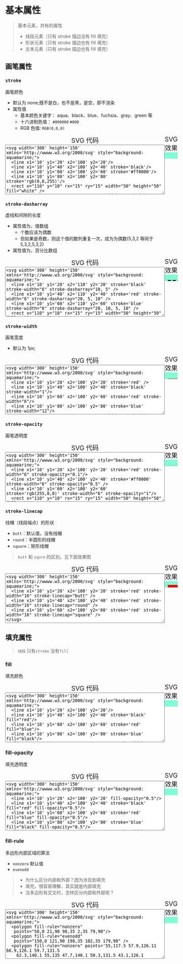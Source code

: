 # 基本属性

> 基本元素，共有的属性
>
> - 线段元素（只有 stroke 描边没有 fill 填充）
> - 形状元素（只有 stroke 描边也有 fill 填充）
> - 文本元素（只有 stroke 描边也有 fill 填充）

## 画笔属性

### `stroke`

画笔颜色

- 默认为 none;既不是白，也不是黑，是空，即不渲染
- 属性值
  - 基本颜色关键字： aqua、black、blue、fuchsia、gray、green 等
  - 十六进制色值： `#000000` `#000`
  - RGB 色值: `RGB(0,0,0)`

<div style="display: flex; flex-flow: row nowrap;">
<div style="font-size: 20px;text-align: center;">
<div>SVG 代码</div>
<textarea cols="60" rows="10">
<svg width='300' height='150' xmlns='http://wwww.w3.org/2000/svg' style="background: aquamarine;">
  <line x1='10' y1='20' x2='100' y2='20'/>
  <line x1='10' y1='40' x2='100' y2='40' stroke='black'/>
  <line x1='10' y1='60' x2='100' y2='60' stroke='#ff0000'/>
  <line x1='10' y1='80' x2='100' y2='80' stroke='rgb(0,0,255)'/>
  <rect x="110" y="10" rx="15" ry="15" width="50" height="50" fill="white" />
  <rect x="170" y="10" rx="15" ry="15" width="50" height="50" stroke='red' fill="white" />
  <text x="10" y="120" font-family="Verdana" font-size="14">Hello, World!!!</text>
  <text x="10" y="140" font-family="Verdana" font-size="14" stroke='red'>Hello, World!!!</text>
</svg>
</textarea>
</div>
<div style="font-size: 20px;text-align: center;">
<div>SVG 效果</div>
<div>
<svg width='300' height='150' xmlns='http://wwww.w3.org/2000/svg' style="background: aquamarine;">
  <line x1='10' y1='20' x2='100' y2='20'/>
  <line x1='10' y1='40' x2='100' y2='40' stroke='black'/>
  <line x1='10' y1='60' x2='100' y2='60' stroke='#ff0000'/>
  <line x1='10' y1='80' x2='100' y2='80' stroke='rgb(0,0,255)'/>
  <rect x="110" y="10" rx="15" ry="15" width="50" height="50" fill="white" />
  <rect x="170" y="10" rx="15" ry="15" width="50" height="50" stroke='red' fill="white" />
  <text x="10" y="120" font-family="Verdana" font-size="14">Hello, World!!!</text>
  <text x="10" y="140" font-family="Verdana" font-size="14" stroke='red'>Hello, World!!!</text>
</svg>
</div>
</div>
</div>

### `stroke-dasharray`

虚线和间隙的长度

- 属性值为，值数组
  - 个数应该为偶数
  - 但如果是奇数，则这个值的数列重复一次，成为为偶数(5,3,2 等同于 5,3,2,5,3,2)
- 属性值为，百分比数组

<div style="display: flex; flex-flow: row nowrap;">
<div style="font-size: 20px;text-align: center;">
<div>SVG 代码</div>
<textarea cols="60" rows="10">
<svg width='300' height='150' xmlns='http://wwww.w3.org/2000/svg' style="background: aquamarine;">
  <line x1='10' y1='20' x2='110' y2='20' stroke='black' stroke-width="6" stroke-dasharray="10, 5" />
  <line x1='10' y1='40' x2='110' y2='40' stroke='red' stroke-width="6" stroke-dasharray="20, 5, 10" />
  <line x1='10' y1='60' x2='110' y2='60' stroke='blue' stroke-width="6" stroke-dasharray="20, 10, 5, 10" />
  <rect x="110" y="10" rx="15" ry="15" width="50" height="50" fill="white" stroke-dasharray="10, 5" />
  <rect x="170" y="10" rx="15" ry="15" width="50" height="50" stroke='red' fill="white" stroke-dasharray="10, 5" />
  <text x="10" y="120" font-size="14" stroke-dasharray="10, 5">Hello, World!!!</text>
  <text x="10" y="140" font-size="14" stroke='red' stroke-dasharray="10, 5">Hello, World!!!</text>
</svg>
</textarea>
</div>
<div style="font-size: 20px;text-align: center;">
<div>SVG 效果</div>
<div>
<svg width='300' height='150' xmlns='http://wwww.w3.org/2000/svg' style="background: aquamarine;">
  <line x1='10' y1='20' x2='110' y2='20' stroke='black' stroke-width="6" stroke-dasharray="10, 5" />
  <line x1='10' y1='40' x2='110' y2='40' stroke='red' stroke-width="6" stroke-dasharray="20, 5, 10" />
  <line x1='10' y1='60' x2='110' y2='60' stroke='blue' stroke-width="6" stroke-dasharray="20, 10, 5, 10" />
  <rect x="110" y="10" rx="15" ry="15" width="50" height="50" fill="white" stroke-dasharray="10, 5" />
  <rect x="170" y="10" rx="15" ry="15" width="50" height="50" stroke='red' fill="white" stroke-dasharray="10, 5" />
  <text x="10" y="120" font-size="14" stroke-dasharray="10, 5">Hello, World!!!</text>
  <text x="10" y="140" font-size="14" stroke='red' stroke-dasharray="10, 5">Hello, World!!!</text>
</svg>
</div>
</div>
</div>

### `stroke-width`

画笔宽度

- 默认为 1px;

<div style="display: flex; flex-flow: row nowrap;">
<div style="font-size: 20px;text-align: center;">
<div>SVG 代码</div>
<textarea cols="60" rows="10">
<svg width='300' height='150' xmlns='http://wwww.w3.org/2000/svg' style="background: aquamarine;">
  <line x1='10' y1='20' x2='100' y2='20' stroke='red' />
  <line x1='10' y1='40' x2='100' y2='40' stroke='black' stroke-width="1"/>
  <line x1='10' y1='60' x2='100' y2='60' stroke='red' stroke-width="6"/>
  <line x1='10' y1='80' x2='100' y2='80' stroke='blue' stroke-width="12"/>
  <rect x="110" y="10" rx="15" ry="15" width="50" height="50" fill="white" stroke-width="1" />
  <rect x="170" y="10" rx="15" ry="15" width="50" height="50" stroke='red' fill="white" stroke-width="1" />
  <text x="10" y="120" font-size="14" stroke-width="1">Hello, World!!!</text>
  <text x="10" y="140" font-size="14" stroke='red' stroke-width="1">Hello, World!!!</text>
</svg>
</textarea>
</div>
<div style="font-size: 20px;text-align: center;">
<div>SVG 效果</div>
<div>
<svg width='300' height='150' xmlns='http://wwww.w3.org/2000/svg' style="background: aquamarine;">
  <line x1='10' y1='20' x2='100' y2='20' stroke='red' />
  <line x1='10' y1='40' x2='100' y2='40' stroke='black' stroke-width="1"/>
  <line x1='10' y1='60' x2='100' y2='60' stroke='red' stroke-width="6"/>
  <line x1='10' y1='80' x2='100' y2='80' stroke='blue' stroke-width="12"/>
  <rect x="110" y="10" rx="15" ry="15" width="50" height="50" fill="white" stroke-width="4" />
  <rect x="170" y="10" rx="15" ry="15" width="50" height="50" stroke='red' fill="white" stroke-width="4" />
  <text x="10" y="120" font-size="14" stroke-width="2">Hello, World!!!</text>
  <text x="10" y="140" font-size="14" stroke='red' stroke-width="2">Hello, World!!!</text>
</svg>
</div>
</div>
</div>

### `stroke-opacity`

画笔透明度

<div style="display: flex; flex-flow: row nowrap;">
<div style="font-size: 20px;text-align: center;">
<div>SVG 代码</div>
<textarea cols="60" rows="10">
<svg width='300' height='150' xmlns='http://wwww.w3.org/2000/svg' style="background: aquamarine;">
  <line x1='10' y1='20' x2='100' y2='20' stroke='red' stroke-width="6" stroke-opacity="0.1"/>
  <line x1='10' y1='40' x2='100' y2='40' stroke='#ff0000' stroke-width="6" stroke-opacity="0.5" />
  <line x1='10' y1='60' x2='100' y2='60' stroke='rgb(255,0,0)' stroke-width="6" stroke-opacity="1"/>
  <rect x="110" y="10" rx="15" ry="15" width="50" height="50" fill="white" stroke-opacity="0.5" />
  <rect x="170" y="10" rx="15" ry="15" width="50" height="50" stroke='red' fill="white" stroke-opacity="0.5" />
  <text x="10" y="120" font-size="14" stroke-opacity="0.5">Hello, World!!!</text>
  <text x="10" y="140" font-size="14" stroke='red' stroke-opacity="0.5">Hello, World!!!</text>
</svg>
</textarea>
</div>
<div style="font-size: 20px;text-align: center;">
<div>SVG 效果</div>
<div>
<svg width='300' height='150' xmlns='http://wwww.w3.org/2000/svg' style="background: aquamarine;">
  <line x1='10' y1='20' x2='100' y2='20' stroke='red' stroke-width="6" stroke-opacity="0.1"/>
  <line x1='10' y1='40' x2='100' y2='40' stroke='#ff0000' stroke-width="6" stroke-opacity="0.5" />
  <line x1='10' y1='60' x2='100' y2='60' stroke='rgb(255,0,0)' stroke-width="6" stroke-opacity="1"/>
  <rect x="110" y="10" rx="15" ry="15" width="50" height="50" fill="white" stroke-opacity="0.5" />
  <rect x="170" y="10" rx="15" ry="15" width="50" height="50" stroke='red' fill="white" stroke-opacity="0.5" />
  <text x="10" y="120" font-size="14" stroke-opacity="0.5">Hello, World!!!</text>
  <text x="10" y="140" font-size="14" stroke='red' stroke-opacity="0.5">Hello, World!!!</text>
</svg>
</div>
</div>
</div>

### `stroke-linecap`

线帽（线段端点）的形状

- `butt`：默认值，没有线帽
- `round`：半圆形的线帽
- `square`：矩形线帽

> `butt` 和 `squre` 的区别，见下面效果图

<div style="display: flex; flex-flow: row nowrap;">
<div style="font-size: 20px;text-align: center;">
<div>SVG 代码</div>
<textarea cols="60" rows="10">
<svg width='300' height='150' xmlns='http://wwww.w3.org/2000/svg' style="background: aquamarine;">
  <line x1='10' y1='20' x2='100' y2='20' stroke='red' stroke-width="16" stroke-linecap="butt" />
  <line x1='10' y1='40' x2='100' y2='40' stroke='red' stroke-width="16" stroke-linecap="round" />
  <line x1='10' y1='60' x2='100' y2='60' stroke='red' stroke-width="16" stroke-linecap="square" />
</svg>
</textarea>
</div>
<div style="font-size: 20px;text-align: center;">
<div>SVG 效果</div>
<div>
<svg width='300' height='150' xmlns='http://wwww.w3.org/2000/svg' style="background: aquamarine;">
  <line x1='10' y1='20' x2='100' y2='20' stroke='red' stroke-width="16" stroke-linecap="butt" />
  <line x1='10' y1='40' x2='100' y2='40' stroke='red' stroke-width="16" stroke-linecap="round" />
  <line x1='10' y1='60' x2='100' y2='60' stroke='red' stroke-width="16" stroke-linecap="square" />
</svg>
</div>
</div>
</div>

## 填充属性

> `线段` 只有`stroke` 没有`fill`

### fill

填充颜色

<div style="display: flex; flex-flow: row nowrap;">
<div style="font-size: 20px;text-align: center;">
<div>SVG 代码</div>
<textarea cols="60" rows="10">
<svg width='300' height='150' xmlns='http://wwww.w3.org/2000/svg' style="background: aquamarine;">
  <line x1='10' y1='20' x2='100' y2='20'/>
  <line x1='10' y1='40' x2='100' y2='40' stroke='black' fill="red"/>
  <line x1='10' y1='60' x2='100' y2='60' stroke='red' fill="blue"/>
  <line x1='10' y1='80' x2='100' y2='80' stroke='blue' fill="black"/>
  <line x1='110' y1='20' x2='200' y2='20' stroke-width="6"/>
  <line x1='110' y1='40' x2='200' y2='40' stroke='black' fill="red" stroke-width="6"/>
  <line x1='110' y1='60' x2='200' y2='60' fill="blue" stroke='red' stroke-width="6"/>
  <line x1='110' y1='80' x2='200' y2='80' stroke='blue' fill="black" stroke-width="6"/>
  <rect x="110" y="120" rx="15" ry="15" width="50" height="50"/>
  <rect x="170" y="120" rx="15" ry="15" width="50" height="50" stroke='red' fill="white"/>
  <text x="10" y="100" font-size="14">Hello, World!!!</text>
  <text x="10" y="120" font-size="14" stroke="blue" fill="red">Hello, World!!!</text>
  <text x="10" y="140" font-size="14" stroke='red' fill="blue">Hello, World!!!</text>
</svg>
</textarea>
</div>
<div style="font-size: 20px;text-align: center;">
<div>SVG 效果</div>
<div>
<svg width='300' height='150' xmlns='http://wwww.w3.org/2000/svg' style="background: aquamarine;">
  <line x1='10' y1='20' x2='100' y2='20'/>
  <line x1='10' y1='40' x2='100' y2='40' stroke='black' fill="red"/>
  <line x1='10' y1='60' x2='100' y2='60' stroke='red' fill="blue"/>
  <line x1='10' y1='80' x2='100' y2='80' stroke='blue' fill="black"/>
  <line x1='110' y1='20' x2='200' y2='20' stroke-width="6"/>
  <line x1='110' y1='40' x2='200' y2='40' stroke='black' fill="red" stroke-width="6"/>
  <line x1='110' y1='60' x2='200' y2='60' fill="blue" stroke='red' stroke-width="6"/>
  <line x1='110' y1='80' x2='200' y2='80' stroke='blue' fill="black" stroke-width="6"/>
  <rect x="110" y="90" rx="15" ry="15" width="50" height="50"/>
  <rect x="170" y="90" rx="15" ry="15" width="50" height="50" stroke='red' fill="white"/>
  <text x="10" y="100" font-size="14">Hello, World!!!</text>
  <text x="10" y="120" font-size="14" stroke="blue" fill="red">Hello, World!!!</text>
  <text x="10" y="140" font-size="14" stroke='red' fill="blue">Hello, World!!!</text>
</svg>
</div>
</div>
</div>

### fill-opacity

填充透明度

<div style="display: flex; flex-flow: row nowrap;">
<div style="font-size: 20px;text-align: center;">
<div>SVG 代码</div>
<textarea cols="60" rows="10">
<svg width='300' height='150' xmlns='http://wwww.w3.org/2000/svg' style="background: aquamarine;">
  <line x1='10' y1='20' x2='100' y2='20' fill-opacity="0.5"/>
  <line x1='10' y1='40' x2='100' y2='40' stroke='black' fill="red" fill-opacity="0.5"/>
  <line x1='10' y1='60' x2='100' y2='60' stroke='red' fill="blue" fill-opacity="0.5"/>
  <line x1='10' y1='80' x2='100' y2='80' stroke='blue' fill="black" fill-opacity="0.5"/>
  <line x1='110' y1='20' x2='200' y2='20' stroke-width="6"/>
  <line x1='110' y1='40' x2='200' y2='40' stroke='black' fill="red" stroke-width="6" fill-opacity="0.5"/>
  <line x1='110' y1='60' x2='200' y2='60' fill="blue" stroke='red' stroke-width="6" fill-opacity="0.5"/>
  <line x1='110' y1='80' x2='200' y2='80' stroke='blue' fill="black" stroke-width="6" fill-opacity="0.5"/>
  <rect x="110" y="90" rx="15" ry="15" width="50" height="50" fill-opacity="0.5"/>
  <rect x="170" y="90" rx="15" ry="15" width="50" height="50" stroke='red' fill="white" fill-opacity="0.5"/>
  <text x="10" y="100" font-size="14" fill-opacity="0.5">Hello, World!!!</text>
  <text x="10" y="120" font-size="14" stroke="blue" fill="red" fill-opacity="0.5">Hello, World!!!</text>
  <text x="10" y="140" font-size="14" stroke='red' fill="blue" fill-opacity="0.5">Hello, World!!!</text>
</svg>
</textarea>
</div>
<div style="font-size: 20px;text-align: center;">
<div>SVG 效果</div>
<div>
<svg width='300' height='150' xmlns='http://wwww.w3.org/2000/svg' style="background: aquamarine;">
  <line x1='10' y1='20' x2='100' y2='20' fill-opacity="0.5"/>
  <line x1='10' y1='40' x2='100' y2='40' stroke='black' fill="red" fill-opacity="0.5"/>
  <line x1='10' y1='60' x2='100' y2='60' stroke='red' fill="blue" fill-opacity="0.5"/>
  <line x1='10' y1='80' x2='100' y2='80' stroke='blue' fill="black" fill-opacity="0.5"/>
  <line x1='110' y1='20' x2='200' y2='20' stroke-width="6"/>
  <line x1='110' y1='40' x2='200' y2='40' stroke='black' fill="red" stroke-width="6" fill-opacity="0.5"/>
  <line x1='110' y1='60' x2='200' y2='60' fill="blue" stroke='red' stroke-width="6" fill-opacity="0.5"/>
  <line x1='110' y1='80' x2='200' y2='80' stroke='blue' fill="black" stroke-width="6" fill-opacity="0.5"/>
  <rect x="110" y="90" rx="15" ry="15" width="50" height="50" fill-opacity="0.5"/>
  <rect x="170" y="90" rx="15" ry="15" width="50" height="50" stroke='red' fill="white" fill-opacity="0.5"/>
  <text x="10" y="100" font-size="14" fill-opacity="0.5">Hello, World!!!</text>
  <text x="10" y="120" font-size="14" stroke="blue" fill="red" fill-opacity="0.5">Hello, World!!!</text>
  <text x="10" y="140" font-size="14" stroke='red' fill="blue" fill-opacity="0.5">Hello, World!!!</text>
</svg>
</div>
</div>
</div>

### fill-rule

多边形内部区域的算法

- `nonzero` 默认值
- `evenodd`

> - 为什么区分内部和外部？因为涉及到填充
> - 填充，很容易理解，其实就是内部填充
> - 当多边形有交叉时，怎样区分内部和外部呢？

<div style="display: flex; flex-flow: row nowrap;">
<div style="font-size: 20px;text-align: center;">
<div>SVG 代码</div>
<textarea cols="60" rows="10">
<svg width='300' height='150' xmlns='http://wwww.w3.org/2000/svg' style="background: aquamarine;">
  <polygon fill-rule="nonzero"
   points="50,0 21,90 98,35 2,35 79,90"/>
  <polygon fill-rule="evenodd"
   points="150,0 121,90 198,35 102,35 179,90" />
  <polygon fill-rule="nonzero" points='55,117.5 57.9,126.11 66.9,126.1 59.7,131.5
    62.3,140.1 55,135 47.7,140.1 50.3,131.5 43.1,126.1 52.1,126.1'
    style='transform: scale(1);'
  />
  <polygon fill-rule="evenodd" points='155,117.5 157.9,126.11 166.9,126.1 159.7,131.5
    162.3,140.1 155,135 147.7,140.1 150.3,131.5 143.1,126.1 152.1,126.1'
    style='transform: scale(1);'
  />
</svg>
</textarea>
</div>
<div style="font-size: 20px;text-align: center;">
<div>SVG 效果</div>
<div>
<svg width='300' height='150' xmlns='http://wwww.w3.org/2000/svg' style="background: aquamarine;">
  <polygon stroke="red" fill-rule="nonzero"
   points="50,0 21,90 98,35 2,35 79,90"/>
  <polygon stroke="red" fill-rule="evenodd"
   points="150,0 121,90 198,35 102,35 179,90" />
  <polygon stroke="red" fill-rule="nonzero" points='55,117.5 57.9,126.11 66.9,126.1 59.7,131.5
    62.3,140.1 55,135 47.7,140.1 50.3,131.5 43.1,126.1 52.1,126.1'
    style='transform: scale(1);'
  />
  <polygon stroke="red" fill-rule="evenodd" points='155,117.5 157.9,126.11 166.9,126.1 159.7,131.5
    162.3,140.1 155,135 147.7,140.1 150.3,131.5 143.1,126.1 152.1,126.1'
    style='transform: scale(1);'
  />
</svg>
</div>
</div>
</div>
